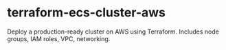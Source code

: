 # terraform-ecs-cluster-aws
Deploy a production-ready cluster on AWS using Terraform. Includes node groups, IAM roles, VPC, networking.
